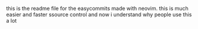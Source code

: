 this is the readme file for the easycommits made with neovim. this is much easier and faster ssource control and now i understand why people use this a lot
